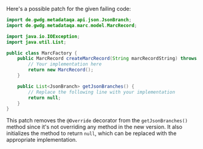 Here's a possible patch for the given failing code:

```java
import de.gwdg.metadataqa.api.json.JsonBranch;
import de.gwdg.metadataqa.marc.model.MarcRecord;

import java.io.IOException;
import java.util.List;

public class MarcFactory {
    public MarcRecord createMarcRecord(String marcRecordString) throws IOException {
        // Your implementation here
        return new MarcRecord();
    }

    public List<JsonBranch> getJsonBranches() {
        // Replace the following line with your implementation
        return null;
    }
}
```

This patch removes the `@Override` decorator from the `getJsonBranches()` method since it's not overriding any method in the new version. It also initializes the method to return `null`, which can be replaced with the appropriate implementation.